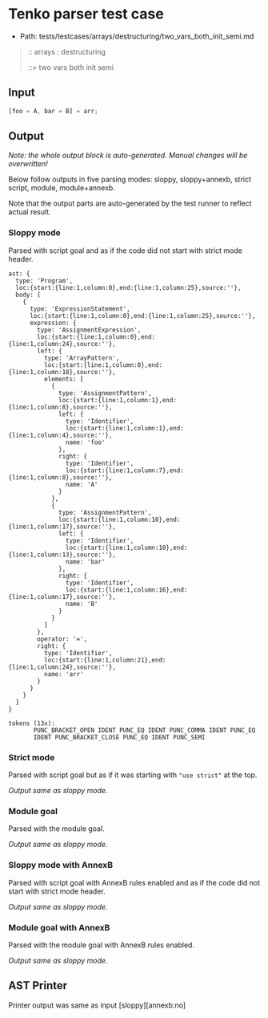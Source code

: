 # Tenko parser test case

- Path: tests/testcases/arrays/destructuring/two_vars_both_init_semi.md

> :: arrays : destructuring
>
> ::> two vars both init semi

## Input

`````js
[foo = A, bar = B] = arr;
`````

## Output

_Note: the whole output block is auto-generated. Manual changes will be overwritten!_

Below follow outputs in five parsing modes: sloppy, sloppy+annexb, strict script, module, module+annexb.

Note that the output parts are auto-generated by the test runner to reflect actual result.

### Sloppy mode

Parsed with script goal and as if the code did not start with strict mode header.

`````
ast: {
  type: 'Program',
  loc:{start:{line:1,column:0},end:{line:1,column:25},source:''},
  body: [
    {
      type: 'ExpressionStatement',
      loc:{start:{line:1,column:0},end:{line:1,column:25},source:''},
      expression: {
        type: 'AssignmentExpression',
        loc:{start:{line:1,column:0},end:{line:1,column:24},source:''},
        left: {
          type: 'ArrayPattern',
          loc:{start:{line:1,column:0},end:{line:1,column:18},source:''},
          elements: [
            {
              type: 'AssignmentPattern',
              loc:{start:{line:1,column:1},end:{line:1,column:8},source:''},
              left: {
                type: 'Identifier',
                loc:{start:{line:1,column:1},end:{line:1,column:4},source:''},
                name: 'foo'
              },
              right: {
                type: 'Identifier',
                loc:{start:{line:1,column:7},end:{line:1,column:8},source:''},
                name: 'A'
              }
            },
            {
              type: 'AssignmentPattern',
              loc:{start:{line:1,column:10},end:{line:1,column:17},source:''},
              left: {
                type: 'Identifier',
                loc:{start:{line:1,column:10},end:{line:1,column:13},source:''},
                name: 'bar'
              },
              right: {
                type: 'Identifier',
                loc:{start:{line:1,column:16},end:{line:1,column:17},source:''},
                name: 'B'
              }
            }
          ]
        },
        operator: '=',
        right: {
          type: 'Identifier',
          loc:{start:{line:1,column:21},end:{line:1,column:24},source:''},
          name: 'arr'
        }
      }
    }
  ]
}

tokens (13x):
       PUNC_BRACKET_OPEN IDENT PUNC_EQ IDENT PUNC_COMMA IDENT PUNC_EQ
       IDENT PUNC_BRACKET_CLOSE PUNC_EQ IDENT PUNC_SEMI
`````

### Strict mode

Parsed with script goal but as if it was starting with `"use strict"` at the top.

_Output same as sloppy mode._

### Module goal

Parsed with the module goal.

_Output same as sloppy mode._

### Sloppy mode with AnnexB

Parsed with script goal with AnnexB rules enabled and as if the code did not start with strict mode header.

_Output same as sloppy mode._

### Module goal with AnnexB

Parsed with the module goal with AnnexB rules enabled.

_Output same as sloppy mode._

## AST Printer

Printer output was same as input [sloppy][annexb:no]
